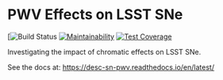 # PWV Effects on LSST SNe

[![Build Status](https://github.com/LSSTDESC/SN-PWV/workflows/Unit%20Tests/badge.svg)
[![Maintainability](https://api.codeclimate.com/v1/badges/c77e237f49aa8bb65807/maintainability)](https://codeclimate.com/github/LSSTDESC/SN-PWV/maintainability)
[![Test Coverage](https://api.codeclimate.com/v1/badges/c77e237f49aa8bb65807/test_coverage)](https://codeclimate.com/github/LSSTDESC/SN-PWV/test_coverage)

Investigating the impact of chromatic effects on LSST SNe.

See the docs at: https://desc-sn-pwv.readthedocs.io/en/latest/

